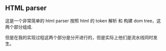 ## HTML parser

这是一个非常简单的 html parser 按照 html 的 token 解析 和 构建 dom tree，这两个部分组成.

但是在我的实现过程这两个部分是分开进行的，但是实际上他们是流水线同时发生。